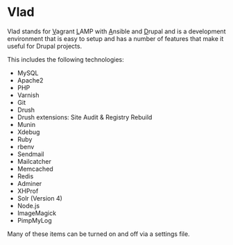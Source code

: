 # Vlad

Vlad stands for <u>V</u>agrant <u>L</u>AMP with <u>A</u>nsible and <u>D</u>rupal and is a development environment 
that is easy to setup and has a number of features that make it useful for Drupal projects.

This includes the following technologies:

- MySQL
- Apache2
- PHP
- Varnish
- Git
- Drush
- Drush extensions: Site Audit & Registry Rebuild
- Munin
- Xdebug
- Ruby
- rbenv
- Sendmail
- Mailcatcher
- Memcached
- Redis
- Adminer
- XHProf
- Solr (Version 4)
- Node.js
- ImageMagick
- PimpMyLog

Many of these items can be turned on and off via a settings file.

